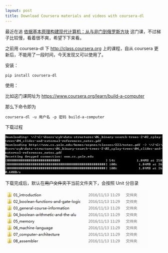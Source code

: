```yaml
---
layout: post
title: Download Coursera materials and videos with coursera-dl
---
```


最近在追 [依据基本原理构建现代计算机：从与非门到俄罗斯方块](https://www.coursera.org/learn/build-a-computer) 这门课，不过梯子比较慢，看着很不爽，希望下下来看。

之前用 coursera-dl 下 http://class.coursera.org 上的课程，自从 coursera 更新后，不能用了一段时间，今天发现又可以使用了。

安装：

```
pip install coursera-dl
```

使用：

比如这门课网址为
https://www.coursera.org/learn/build-a-computer

那么下命令即为

```
coursera-dl -u 用户名 -p 密码 build-a-computer
```

下载过程

![下载过程图](/images/coursera-dl-downloading.jpg) 

下载完成后，默认在~~用户文件夹下~~当前文件夹下，会按照 Unit 分目录

![下载完成图](/images/coursera-dl-downloaded.jpg)
